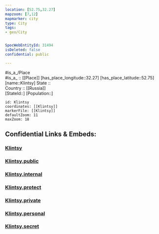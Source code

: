 ```yaml
---
location: [52.75,32.27] 
mapzoom: [7,12] 
mapmarker: city 
type: City
tags:
- geo/City


SpocWebEntityId: 31494
isDeleted: false
confidential: public

---
```

#is_a_/Place  
#is_a_ :: [[Place]] 
[has_place_longitude::32.27] 
[has_place_latitude::52.75] 
[name::Klintsy] 
State ::  
Country :: [[Russia]]  
[StateId::] 
[Population::] 



```leaflet
id: Klintsy
coordinates: [[Klintsy]] 
markerFile: [[Klintsy]] 
defaultZoom: 11 
maxZoom: 18
```


## Confidential Links & Embeds: 

### [Klintsy](/_Standards/Earth/Continent/Europe/Europe~East/Russia/Russia~Central/Bryansk_Oblast/City/Klintsy.md) 

### [Klintsy.public](/_public/Earth/Continent/Europe/Europe~East/Russia/Russia~Central/Bryansk_Oblast/City/Klintsy.public.md) 

### [Klintsy.internal](/_internal/Earth/Continent/Europe/Europe~East/Russia/Russia~Central/Bryansk_Oblast/City/Klintsy.internal.md) 

### [Klintsy.protect](/_protect/Earth/Continent/Europe/Europe~East/Russia/Russia~Central/Bryansk_Oblast/City/Klintsy.protect.md) 

### [Klintsy.private](/_private/Earth/Continent/Europe/Europe~East/Russia/Russia~Central/Bryansk_Oblast/City/Klintsy.private.md) 

### [Klintsy.personal](/_personal/Earth/Continent/Europe/Europe~East/Russia/Russia~Central/Bryansk_Oblast/City/Klintsy.personal.md) 

### [Klintsy.secret](/_secret/Earth/Continent/Europe/Europe~East/Russia/Russia~Central/Bryansk_Oblast/City/Klintsy.secret.md)

